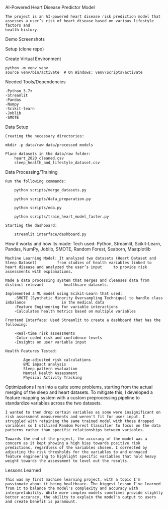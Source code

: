 AI-Powered Heart Disease Predictor Model

    The project is an AI-powered heart disease risk prediction model that assesses a user’s risk of heart disease based on various lifestyle factors and 
    health history. 

Demo Screenshots


Setup (clone repo)


Create Virtual Environment

    python -m venv venv
    source venv/bin/activate  # On Windows: venv\Scripts\activate

Needed Tools/Dependencies

    -Python 3.7+
    -Streamlit
    -Pandas
    -Numpy
    -Scikit-learn
    -Joblib
    -SMOTE

Data Setup

    Creating the necessary directories:

    mkdir -p data/raw data/processed models 

    Place datasets in the data/raw folder:
        heart_2020_cleaned.csv
        sleep_health_and_lifestyle_dataset.csv

Data Processing/Training

    Run the following commands:
    
        python scripts/merge_datasets.py

        python scripts/data_preparation.py

        python scripts/eda.py

        python scripts/train_heart_model_faster.py

    Starting the dashboard:

        streamlit interface/dashboard.py


How it works and how its made:
    Tech used: Python, Streamlit, Scikit-Learn, Pandas, NumPy, Joblib, SMOTE, Random           Forest, Seaborn, Maatplotlib

    Machine Learning Model: It analyzed two datasets (Heart Dataset and Sleep Dataset)         from studies of health variables linked to heart disease and analyzed the user’s input     to provide risk assessments with explanations.
        
    Made a data processing system that merges and cleanses data from distinct relevant         healthcare datasets.

    Implemented a ML model using Scikit-Learn that used:
        -SMOTE (Synthetic Minority Oversampling Technique) to handle class imbalance                in the medical data
        -Feature Engineering for variable interactions
        -Calculates health metrics based on multiple variables

    Frontend Interface: Used Streamlit to create a dashboard that has the following:

        -Real-time risk assessments
        -Color-coded risk and confidence levels
        -Insights on user variable input 

    Health Features Tested:

            Age-adjusted risk calculations
            BMI impact analysis
            Sleep pattern evaluation
            Mental Health Assessment
            Physical Activity Tracking

Optimizations
    I ran into a quite some problems, starting from the actual merging of the sleep and heart datasets. To mitigate this, I developed a feature mapping system with a custom preprocessing pipeline to standardize variables across the two datasets.

    I wanted to then drop certain variables as some were insignificant on risk assessment measurements and weren't fit for user input. I struggled with retaining the same trained model with those dropped variables so I utilized Random Forest Classifier to focus on the data patterns rather than specific relationships between variables.

    Towards the end of the project, the accuracy of the model was a concern as it kept showing a high bias towards positive risk predictions, regardless of the variables chosen. I corrected by adjusting the risk thresholds for the variables to and enhnaced feature engineering to highlight specific variables that hold heavy weight towards the assessment to level out the results.

Lessons Learned

    This was my first machine learning project, with a topic I'm passionate about it being healthcare. The biggest lesson I've learned from it to balance the model's complexity and accuracy with interpretability. While more complex models sometimes provide slightly better accuracy, the ability to explain the model's output to users and create benefit is paramount.
